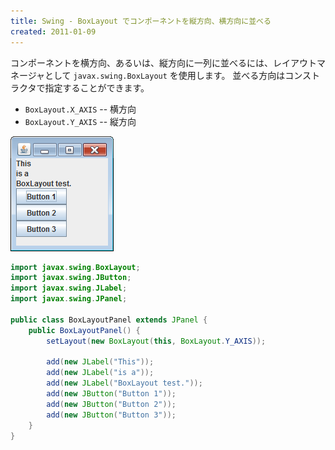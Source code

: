 ```yaml
---
title: Swing - BoxLayout でコンポーネントを縦方向、横方向に並べる
created: 2011-01-09
---
```


コンポーネントを横方向、あるいは、縦方向に一列に並べるには、レイアウトマネージャとして `javax.swing.BoxLayout` を使用します。
並べる方向はコンストラクタで指定することができます。

- `BoxLayout.X_AXIS` -- 横方向
- `BoxLayout.Y_AXIS` -- 縦方向

![./box-layout5.png](./box-layout5.png)

~~~ java
import javax.swing.BoxLayout;
import javax.swing.JButton;
import javax.swing.JLabel;
import javax.swing.JPanel;

public class BoxLayoutPanel extends JPanel {
    public BoxLayoutPanel() {
        setLayout(new BoxLayout(this, BoxLayout.Y_AXIS));

        add(new JLabel("This"));
        add(new JLabel("is a"));
        add(new JLabel("BoxLayout test."));
        add(new JButton("Button 1"));
        add(new JButton("Button 2"));
        add(new JButton("Button 3"));
    }
}
~~~

